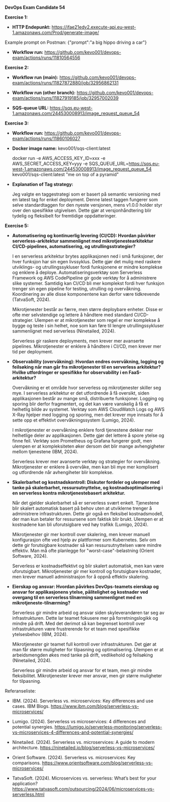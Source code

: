 **DevOps Exam Candidate 54**

**Exercise 1:**
- **HTTP Endepunkt:**
  https://ifae21edv2.execute-api.eu-west-1.amazonaws.com/Prod/generate-image/

Example prompt on Postman:
{"prompt":"a big hippo driving a car"}
  
- **Workflow run:**
  https://github.com/kevo001/devops-exam/actions/runs/11810564556
  
**Exercise 2:**
- **Workflow run (main):**
  https://github.com/kevo001/devops-exam/actions/runs/11827872880/job/32956862131
  
- **Workflow run (other branch):**
  https://github.com/kevo001/devops-exam/actions/runs/11827919185/job/32957002039
  
- **SQS-queue URL:**
  https://sqs.eu-west-1.amazonaws.com/244530008913/image_request_queue_54
  
**Exercise 3:**
- **Workflow run:**
  https://github.com/kevo001/devops-exam/actions/runs/11860106027
  
- **Docker image name:**
  kevo001/sqs-client:latest
  
  docker run -e AWS_ACCESS_KEY_ID=xxx -e AWS_SECRET_ACCESS_KEY=yyy -e SQS_QUEUE_URL=https://sqs.eu-west-1.amazonaws.com/244530008913/image_request_queue_54 kevo001/sqs-client:latest "me on top of a pyramid"
  
- **Explanation of Tag strategy:**

  Jeg valgte en taggestrategi som er basert på semantic versioning med en latest tag for enkel deployment. Denne latest taggen fungerer som selve standardtaggen for den nyeste versjonen, mens v1.0.0 holder
  styr over den spesifikke utgivelsen. Dette gjør at versjonhåndtering blir tydelig og fleksibelt for fremtidige oppdatteringer. 

**Exercise 5:**
- **Automatisering og kontinuerlig levering (CI/CD): Hvordan påvirker serverless-arkitektur sammenlignet med mikrotjenestearkitektur CI/CD-pipelines, automatisering, og utrullingsstrategier?**
  
  I en serverless arkitektur brytes applikasjonen ned i små funksjoner, der hver funksjon har sin egen livssyklus. Dette gjør det mulig med raskere utviklings- og utrullingssykluser
  fordi funksjonene er mindre komplekse og enklere å deploye. Automatiseringsverktøy som Serverless Framework og AWS CodePipeline gir gode verktøy for å administrere slike systemer.
  Samtidig kan CI/CD bli mer komplekst fordi hver funksjon trenger sin egen pipeline for testing, utrulling og overvåkning. Koordinering av alle disse komponentene kan derfor være tidkrevende (TatvaSoft, 2024).
  
  Mikrotjenester består av færre, men større deploybare enheter. Disse er ofte mer selvstendige og lettere å håndtere med standard CI/CD-strategier.
  Ulempen er at mikrotjenester som regel er mer komplekse å bygge og teste i sin helhet, noe som kan føre til lengre utrullingssykluser sammenlignet med serverless (Ninetailed, 2024).
  
  Serverless gir raskere deployments, men krever mer avanserte pipelines. Mikrotjenester er enklere å håndtere i CI/CD, men krever mer tid per deployment.


- **Observability (overvåkning): Hvordan endres overvåkning, logging og feilsøking når man går fra mikrotjenester til en serverless arkitektur? Hvilke utfordringer er spesifikke for observability i en FaaS-arkitektur?**
  
  Overvåkning er et område hvor serverless og mikrotjenester skiller seg mye. I serverless arkitektur er det utfordrende å få oversikt, siden applikasjonen består av mange små, distribuerte funksjoner.
  Logging og sporing blir derfor fragmentert, og det kan være vanskelig å få et helhetlig bilde av systemet. Verktøy som AWS CloudWatch Logs og AWS X-Ray hjelper med logging og sporing, men det krever
  mye innsats for å sette opp et effektivt overvåkningssystem (Lumigo, 2024).

  I mikrotjenester er overvåkning enklere fordi tjenestene dekker mer helhetlige deler av applikasjonen. Dette gjør det lettere å spore ytelse og finne feil. Verktøy som
  Prometheus og Grafana fungerer godt, men ulempen er at kompleksiteten øker dersom det blir mange avhengigheter mellom tjenestene (IBM, 2024).

  Serverless krever mer avanserte verktøy og strategier for overvåkning. Mikrotjenester er enklere å overvåke, men kan bli mye mer komplisert og utfordrende når avhengiheter blir komplekse.


- **Skalerbarhet og kostnadskontroll: Diskuter fordeler og ulemper med tanke på skalerbarhet, ressursutnyttelse, og kostnadsoptimalisering i en serverless kontra mikrotjenestebasert arkitektur.**
  
  Når det gjelder skalerbarhet så er serverless svært enkelt. Tjenestene blir skalert automatisk basert på behov uten at utviklerne trenger å administrere infrastrukturen.
  Dette gir også en fleksibel kostnadsmodell, der man kun betaler for ressursene som faktisk blir brukt. Ulempen er at kostnadene kan bli uforutsigbare ved høy trafikk (Lumigo, 2024).

  Mikrotjenester gir mer kontroll over skalering, men krever manuell konfigurasjon ofte ved hjelp av plattformer som Kubernetes. Selv om dette gir forutsigbare
  kostnader så kan ressursutnyttelsen være mindre effektiv. Man må ofte planlegge for "worst-case"-belastning (Orient Software, 2024).

  Serverless er kostnadseffektivt og blir skalert automatisk, men kan være uforutsigbart. Mikrotjenester gir mer kontroll og forutsigbare kostnader, men krever manuell administrasjon for å oppnå effektiv skalering.


- **Eierskap og ansvar: Hvordan påvirkes DevOps-teamets eierskap og ansvar for applikasjonens ytelse, pålitelighet og kostnader ved overgang til en serverless tilnærming sammenlignet med en mikrotjeneste-tilnærming?**

  Serverless gir mindre arbeid og ansvar siden skyleverandøren tar seg av infrastrukturen. Dette lar teamet fokusere mer på forretningslogikk og mindre på drift.
  Med det derimot så kan begrenset kontroll over infrastrukturen være frustrerende for et team med spesifikke ytelsesbehov (IBM, 2024).
  
  Mikrotjenester gir teamet full kontroll over infrastrukturen. Det gjør at man får større muligheter for tilpasning og optimalisering. Ulempen er at arbeidsmengden økes med tanke på drift, vedlikehold og feilsøking (Ninetailed, 2024).

  Serverless gir mindre arbeid og ansvar for et team, men gir mindre fleksibilitet. Mikrotjenester krever mer ansvar, men gir større muligheter for tilpasning.


Referanseliste:

- IBM. (2024). Serverless vs. microservices: Key differences and use cases. IBM Blogs.
  https://www.ibm.com/blog/serverless-vs-microservices/

- Lumigo. (2024). Serverless vs microservices: 4 differences and potential synergies.
  https://lumigo.io/serverless-monitoring/serverless-vs-microservices-4-differences-and-potential-synergies/

- Ninetailed. (2024). Serverless vs. microservices: A guide to modern architecture.
  https://ninetailed.io/blog/serverless-vs-microservices/

- Orient Software. (2024). Serverless vs. microservices: Key comparisons.
  https://www.orientsoftware.com/blog/serverless-vs-microservices/

- TatvaSoft. (2024). Microservices vs. serverless: What’s best for your application?
  https://www.tatvasoft.com/outsourcing/2024/06/microservices-vs-serverless.html
